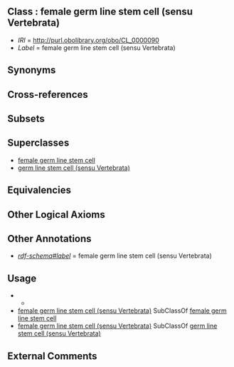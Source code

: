 
## Class : female germ line stem cell (sensu Vertebrata)

 * *IRI* = http://purl.obolibrary.org/obo/CL_0000090
 * *Label* = female germ line stem cell (sensu Vertebrata)

## Synonyms


## Cross-references


## Subsets


## Superclasses

 * [female germ line stem cell](../../CL/22/CL_0000022.md)
 * [germ line stem cell (sensu Vertebrata)](../../CL/85/CL_0000085.md)

## Equivalencies


## Other Logical Axioms


## Other Annotations

 * *[rdf-schema#label](../../el/rdf-schema#label.md)* = female germ line stem cell (sensu Vertebrata)

## Usage

 * -
 * [female germ line stem cell (sensu Vertebrata)](../../CL/90/CL_0000090.md) SubClassOf [female germ line stem cell](../../CL/22/CL_0000022.md)
 * [female germ line stem cell (sensu Vertebrata)](../../CL/90/CL_0000090.md) SubClassOf [germ line stem cell (sensu Vertebrata)](../../CL/85/CL_0000085.md)

## External Comments

